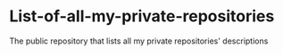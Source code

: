 # List-of-all-my-private-repositories
The public repository that lists all my private repositories' descriptions
